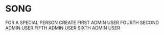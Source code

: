 # SONG
FOR A SPECIAL PERSON
CREATE FIRST ADMIN USER
FOURTH SECOND ADMIN USER
FIFTH  ADMIN USER
SIXTH ADMIN USER

